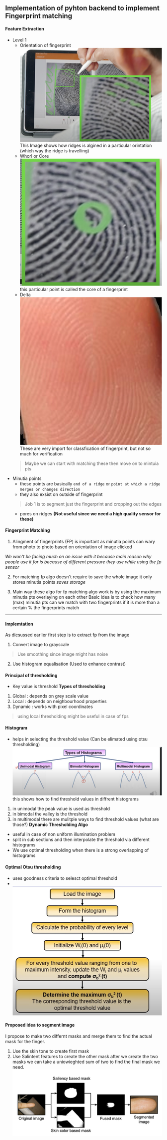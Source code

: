 ## Implementation of pyhton backend to implement Fingerprint matching
#### Feature Extraction
* Level 1
    * Orientation of fingerprint <br>
    ![img](1.png)
    This Image shows how ridges is algined in a particular orintation (which way the ridge is travelling)
    * Whorl or Core
    ![img](2.png)
    this particular point is called the core of a fingerprint
    * Delta
    ![img](3.png)
        These are very import for classfication of fingerprint, but not so much for verification
    > Maybe we can start with matching these then move on to mintuia pts
* Minutia points
    * these points are basically `end of a ridge` or `point at which a ridge merges or changes direction`
    * they also exsist on outside of fingerprint
    > Job 1 is to segment just the fingerprint and cropping out the edges
    * pores on ridges **(Not useful since we need a high quality sensor for these)**

#### Fingerprint Matching
1. Alingment of fingerprints (FP) is important as minutia points can wary from photo to photo based on orientation of image clicked

_We won't be facing much on an issue with it because main reason why people use it for is because of different pressure they use while using the fp sensor_

2. For matching fp algo doesn't require to save the whole image it only stores minutia points _saves storage_

3. Main way these algo for fp matching algo work is by using the maximum minutia pts overlaying on each other
Basic idea is to check how many (max) minutia pts can we match with two fingerprints if it is more than a certain % the fingerprints match

 ----------------------------------------------------------------------------------
#### Implemtation

As dicsussed earlier first step is to extract fp from the image
1. Convert image to grayscale
> Use smoothing since image might has noise
2. Use histogram equalisation (Used to enhance contrast) 
#### Principal of thresholding
* Key value is threshold 
**Types of thresholding**
1. Global : depends on grey scale value
2. Local : depends on neighbourhood properties
3. Dynamic : works with pixel coordinates 

> using local thresholding might be useful in case of fps

#### Histogram
* helps in selecting the threshold value (Can be elimated using otsu thresholding)
![img](4.jpeg)
this shows how to find threshold values in diffrent histograms
1. in unimodal the peak value is used as threshold
2. in bimodal the valley is the threshold
3. in multimodal there are mulitple ways to find threshold values (what are those?)
**Dynamic Thresholding Algo**
- useful in case of non uniform illumination problem
- split in sub sections and then interpolate the threshold via different histograms
- We use optimal thresholding when there is a strong overlapping of histograms

#### Optimal Otsu thresholding
- uses goodness criteria to selesct optimal threshold
- <br> ![otsu's thresholding pipeline](5.png)

#### Proposed idea to segment image
I propose to make two differnt masks and merge them to find the actual mask for the finger.
1. Use the skin tone to create first mask
2. Use Salintent features to create the other mask
after we create the two masks we can take a uniowieghted sum of two to find the final mask we need.
![img](6.png)
